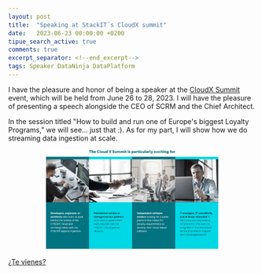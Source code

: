 ```yaml
---
layout: post
title:  "Speaking at StackIT´s CloudX summit"
date:   2023-06-23 00:00:00 +0200
tipue_search_active: true
comments: true
excerpt_separator: <!--end_excerpt-->
tags: Speaker DataNinja DataPlatform 
---
```


I have the pleasure and honor of being a speaker at the [CloudX Summit](https://www.stackit.de/en/cloudxsummit/) event, which will be held from June 26 to 28, 2023. I will have the pleasure of presenting a speech alongside the CEO of SCRM and the Chief Architect.

In the session titled "How to build and run one of Europe's biggest Loyalty Programs," we will see... just that :). As for my part, I will show how we do streaming data ingestion at scale.

<div style="text-align: center">
<a href = "https://www.stackit.de/en/cloudxsummit/" target="_blank"><img src="/img/posts/stackit/cloudxsummit.png" alt="Cloud X Summit" width="70%"></a>
</div>

<!--end_excerpt-->

[¿Te vienes?](https://www.stackit.de/en/cloudxsummit/)
